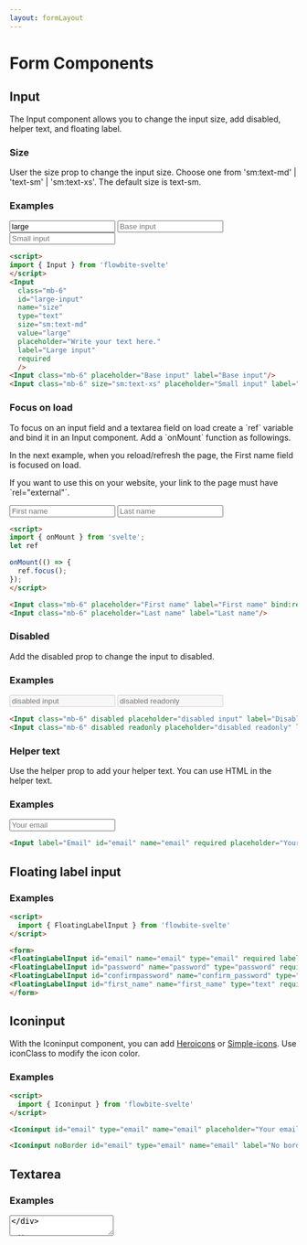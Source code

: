 ```yaml
---
layout: formLayout
---
```


<script>
import { onMount } from 'svelte';
import { Input, Iconinput, FloatingLabelInput, Toggle, Textarea, Select, Fileupload, Radio, SingleCheckbox, Checkbox, Table, TableDefaultRow, Breadcrumb } from '$lib/index'
import { AtSymbolIconSolid , MailIconOutline } from '@codewithshin/svelte-heroicons'
import componentProps1 from '../props/Input.json'
export let items1 = componentProps1.props
import componentProps2 from '../props/Iconinput.json'
export let items2 = componentProps2.props
import componentProps3 from '../props/FloatingLabelInput.json'
export let items3 = componentProps3.props
import componentProps4 from '../props/Toggle.json'
export let items4 = componentProps4.props
import componentProps5 from '../props/Textarea.json'
export let items5 = componentProps5.props
import componentProps6 from '../props/Select.json'
export let items6 = componentProps6.props
import componentProps7 from '../props/Fileupload.json'
export let items7 = componentProps7.props
import componentProps8 from '../props/Radio.json'
export let items8 = componentProps8.props
import componentProps9 from '../props/SingleCheckbox.json'
export let items9 = componentProps9.props
import componentProps10 from '../props/Checkbox.json'
export let items10 = componentProps10.props

let propHeader = ['Name', 'Type', 'Default']
// console.log(items)
let divClass='w-full relative overflow-x-auto shadow-md sm:rounded-lg'

let props = {
  name: 'toggle-example',
  id: 'toggle-example',
  label: 'Toggle me',
  checked: false,
  disabled: false
};
let props2 = {
  name: 'toggle-example-checked',
  id: 'toggle-example-checked',
  label: 'Toggle me (checked)',
  checked: true,
  disabled: false
};
let props3 = {
  name: 'toggle-example-disabled',
  id: 'toggle-example-disabled',
  label: 'Toggle me (disabled)',
  checked: false,
  disabled: true
};
let textareaprops = {
  id: 'message',
  name: 'message',
  label: 'Your message',
  rows: 4,
  placeholder: 'Leave a comment...',
};

let selectprops = {
  id : 'countries',
	name : 'country',
	label : 'Select your country',
}
let selected;
let fileuploadprops = {
  id : 'user_avatar',
	label : 'Upload file'
}
let fileuploadprops2 = {
  id : 'user_avatar',
  label : 'Upload file',
  helper : 'A profile picture is useful to confirm your are logged into your account'
}
let radiooptions = [
  {
    id: 'country-option-1',
    value: 'USA',
    checked: true,
    label: 'United States'
  },
  {
    id: 'country-option-2',
    label: 'Germany',
    value: 'Germany'
  },
  {
    id: 'country-option-3',
    label: 'Spain (disabled)',
    value: 'Spain',
    disabled: true
  }
];

let radioname='countries'

let legend = 'Checkbox variants';
let checkboxOptions= [
  {
    id: 'checkbox-1',
    checked: true,
    label:
      'I agree to the <a href="#" class="text-blue-600 hover:underline dark:text-blue-500">terms and conditions</a>'
  },
  {
    id: 'checkbox-2',
    label: 'I want to get promotional offers'
  },
  {
    id: 'checkbox-3',
    label: 'Eligible for international shipping (disabled)',
    disabled: true
  },
  {
    id: 'checkbox-4',
    label: 'Free shipping via Flowbite',
    helper:
      "For orders shipped from Flowbite from <span class='font-medium'>€ 25</span> in books or <span>€ 29</span> on other categories</span>"
  }
]

let ref

onMount(() => {
  ref.focus();
});
</script>

<h1 class="text-3xl w-full dark:text-white py-8">Form Components</h1>

<h2 class="text-2xl w-full dark:text-white py-4">Input</h2>

<p>The Input component allows you to change the input size, add disabled, helper text, and floating label.</p>

<h3>Size</h3>

<p>User the size prop to change the input size. Choose one from 'sm:text-md' | 'text-sm' | 'sm:text-xs'. The default size is text-sm.</p>

<h3>Examples</h3>

<div class="rounded-xl w-full my-4 mx-auto bg-gradient-to-r bg-white dark:bg-gray-900 border border-gray-200 dark:border-gray-700 p-2 sm:p-6">
<Input class="mb-6"
  id="large-input"
  name="size"
  type="text"
  size="sm:text-md"
  value="large"
  placeholder="Write your text here."
  label="Large input"
  required
  />
<Input class="mb-6" placeholder="Base input" label="Base input"/>
<Input class="mb-6" size="sm:text-xs" placeholder="Small input" label="Small input"/>
</div>

```html
<script>
import { Input } from 'flowbite-svelte'
</script>
<Input
  class="mb-6"
  id="large-input"
  name="size"
  type="text"
  size="sm:text-md"
  value="large"
  placeholder="Write your text here."
  label="Large input"
  required
  />
<Input class="mb-6" placeholder="Base input" label="Base input"/>
<Input class="mb-6" size="sm:text-xs" placeholder="Small input" label="Small input"/>
```

<h3 class="text-xl w-full dark:text-white py-8" id="Focus_on_load">Focus on load</h3>

<p>To focus on an input field and a textarea field on load create a `ref` variable and bind it in an Input component. Add a `onMount` function as followings.</p>

<p>In the next example, when you reload/refresh the page, the First name field is focused on load.</p>

<p>If you want to use this on your website, your link to the page must have `rel="external"`.</p>

<div class="rounded-xl w-full my-4 mx-auto bg-gradient-to-r bg-white dark:bg-gray-900 border border-gray-200 dark:border-gray-700 p-2 sm:p-6">
<Input class="mb-6" placeholder="First name" label="First name" bind:ref/>
<Input class="mb-6" placeholder="Last name" label="Last name"/>
</div>

```html
<script>
import { onMount } from 'svelte';
let ref

onMount(() => {
  ref.focus();
});
</script>

<Input class="mb-6" placeholder="First name" label="First name" bind:ref/>
<Input class="mb-6" placeholder="Last name" label="Last name"/>
```

<h3>Disabled</h3>

<p>Add the disabled prop to change the input to disabled.</p>

<h3>Examples</h3>

<div class="rounded-xl w-full my-4 mx-auto bg-gradient-to-r bg-white dark:bg-gray-900 border border-gray-200 dark:border-gray-700 p-2 sm:p-6">
<Input class="mb-6" disabled placeholder="disabled input" label="Disabled input"/>
<Input class="mb-6" disabled readonly placeholder="disabled readonly" label="Disabled readonly input"/>
</div>

```html
<Input class="mb-6" disabled placeholder="disabled input" label="Disabled input"/>
<Input class="mb-6" disabled readonly placeholder="disabled readonly" label="Disabled readonly input"/>
```

<h3>Helper text</h3>

<p>Use the helper prop to add your helper text. You can use HTML in the helper text.</p>

<h3>Examples</h3>

<div class="rounded-xl w-full my-4 mx-auto bg-gradient-to-r bg-white dark:bg-gray-900 border border-gray-200 dark:border-gray-700 p-2 sm:p-6">
<Input label="Email" id="email" name="email" required placeholder="Your email" helper="You can add helper text in <b>HTML</b>."/>
</div>

```html
<Input label="Email" id="email" name="email" required placeholder="Your email" helper="You can add helper text in <b>HTML</b>."/>
```

<h2 class="text-2xl w-full dark:text-white py-4">Floating label input</h2>

<h3>Examples</h3>

<div class="rounded-xl w-full my-4 mx-auto bg-gradient-to-r bg-white dark:bg-gray-900 border border-gray-200 dark:border-gray-700 p-2 sm:p-6">
<form>
<FloatingLabelInput id="email" name="email" type="email" required label="Email"/>
<FloatingLabelInput id="password" name="password" type="password" required label="Password" />
<FloatingLabelInput id="confirmpassword" name="confirm_password" type="password" required label="Confirm password" />
<FloatingLabelInput id="first_name" name="first_name" type="text" required label="First name" />
</form>
</div>

```html
<script>
  import { FloatingLabelInput } from 'flowbite-svelte'
</script>

<form> 
<FloatingLabelInput id="email" name="email" type="email" required label="Email"/>
<FloatingLabelInput id="password" name="password" type="password" required label="Password" />
<FloatingLabelInput id="confirmpassword" name="confirm_password" type="password" required label="Confirm password" />
<FloatingLabelInput id="first_name" name="first_name" type="text" required label="First name" />
</form>
```

<h2 class="text-2xl w-full dark:text-white py-4">Iconinput</h2>

<p>With the Iconinput component, you can add <a href="https://flowbite-svelte.vercel.app/icons/heroicons">Heroicons</a> or <a href="https://flowbite-svelte.vercel.app/icons/simple-icons">Simple-icons</a>. Use iconClass to modify the icon color.</p>

<h3>Examples</h3>

<div class="rounded-xl w-full my-4 mx-auto bg-gradient-to-r bg-white dark:bg-gray-900 border border-gray-200 dark:border-gray-700 p-2 sm:p-6">
<Iconinput id="email" type="email" name="email" placeholder="Your email" label="Border" icon={AtSymbolIconSolid} iconClass="h-4 w-4 mr-2 text-blue-500"/>
<div class="py-4">
<Iconinput noBorder id="email" type="email" name="email" label="No border" icon={MailIconOutline} iconClass="h-4 w-4 mr-2 text-blue-500"/>
</div>
</div>

```html
<script>
  import { Iconinput } from 'flowbite-svelte'
</script>

<Iconinput id="email" type="email" name="email" placeholder="Your email" label="Border" icon={AtSymbolIconSolid} iconClass="h-4 w-4 mr-2 text-blue-500"/>

<Iconinput noBorder id="email" type="email" name="email" label="No border" icon={MailIconOutline} iconClass="h-4 w-4 mr-2 text-blue-500"/>
```

<h2 class="text-2xl w-full dark:text-white py-4">Textarea</h2>

<h3>Examples</h3>

<div class="rounded-xl w-full my-4 mx-auto bg-gradient-to-r bg-white dark:bg-gray-900 border border-gray-200 dark:border-gray-700 p-2 sm:p-6">
<Textarea {...textareaprops} />
</div>

```html
<script>
import { Textarea } from 'flowbite-svelte'
let textareaprops = {
  id: 'message',
  name: 'message',
  label: 'Your message',
  rows: 4,
  placeholder: 'Leave a comment...',
};
</script>

<Textarea {...textareaprops} />
```

<h3 class="text-xl w-full dark:text-white py-8" id="Focus_on_load_textarea">Focus on load</h3>

<p><a href="#Focus_on_load" class="text-blue-600 hover:underline dark:text-blue-500">As mentioned in the Input field,</a> you can focus on the Textarea component on load.</p>

<h2 class="text-2xl w-full dark:text-white py-4">Select input</h2>

<h3>Examples</h3>

<div class="rounded-xl w-full my-4 mx-auto bg-gradient-to-r bg-white dark:bg-gray-900 border border-gray-200 dark:border-gray-700 p-2 sm:p-6">
<Select {...selectprops} bind:value={selected}>
  <option value="us">United States</option>
  <option value="ca">Canada</option>
  <option value="fr">France</option>
</Select>
</div>

```html
<script>
import { Select} from 'flowbite-svelte'

let selectprops = {
  id : 'countries',
	name : 'country',
	label : 'Select your country',
}
</script>

<Select {...selectprops} bind:value={selected}>
  <option value="us">United States</option>
  <option value="ca">Canada</option>
  <option value="fr">France</option>
</Select>
```

<h2 class="text-2xl w-full dark:text-white py-4">Checkbox</h2>

<h3>Examples</h3>

<div class="rounded-xl w-full my-4 mx-auto bg-gradient-to-r bg-white dark:bg-gray-900 border border-gray-200 dark:border-gray-700 p-2 sm:p-6">
<Checkbox options={checkboxOptions} {legend} />
</div>

```html
<script>
import { Checkbox } from 'flowbite-svelte'

let legend = 'Checkbox variants';
let checkboxOptions= [
  {
    id: 'checkbox-1',
    checked: true,
    label:
      'I agree to the <a href="#" class="text-blue-600 hover:underline dark:text-blue-500">terms and conditions</a>'
  },
  {
    id: 'checkbox-2',
    label: 'I want to get promotional offers'
  },
  {
    id: 'checkbox-3',
    label: 'Eligible for international shipping (disabled)',
    disabled: true
  },
  {
    id: 'checkbox-4',
    label: 'Free shipping via Flowbite',
    helper:
      "For orders shipped from Flowbite from <span class='font-medium'>€ 25</span> in books or <span>€ 29</span> on other categories</span>"
  }
]
</script>

<Checkbox options={checkboxOptions} {legend} />
```

<h2 class="text-2xl w-full dark:text-white py-4">Single checkobx</h2>

<h3>Examples</h3>

<div class="rounded-xl w-full my-4 mx-auto bg-gradient-to-r bg-white dark:bg-gray-900 border border-gray-200 dark:border-gray-700 p-2 sm:p-6">
<SingleCheckbox name="rememberme" id="rememberme" required label="Remember me" />
</div>

```html
<SingleCheckbox name="rememberme" id="rememberme" required label="Remember me" />
```

<h2 class="text-2xl w-full dark:text-white py-4">Radio</h2>

<h3>Examples</h3>

<div class="rounded-xl w-full my-4 mx-auto bg-gradient-to-r bg-white dark:bg-gray-900 border border-gray-200 dark:border-gray-700 p-2 sm:p-6">
<Radio options={radiooptions} name={radioname}/>
</div>

```html
<script>
let radiooptions = [
		{
			id: 'country-option-1',
			value: 'USA',
			checked: true,
			label: 'United States'
		},
		{
			id: 'country-option-2',
			label: 'Germany',
			value: 'Germany'
		},
		{
			id: 'country-option-3',
			label: 'Spain (disabled)',
			value: 'Spain',
			disabled: true
		}
	];
let radioname='countries'
</script>

<Radio options={radiooptions} name={radioname}/>
```

<h2 class="text-2xl w-full dark:text-white py-4">File upload</h2>

<h3>Examples</h3>

<div class="rounded-xl w-full my-4 mx-auto bg-gradient-to-r bg-white dark:bg-gray-900 border border-gray-200 dark:border-gray-700 p-2 sm:p-6">
<Fileupload {...fileuploadprops} />
<Fileupload {...fileuploadprops2} />
</div>

```html
<script>
import { Fileupload } from 'flowbite-svelte'

let fileuploadprops = {
  id : 'user_avatar',
  label : 'Upload file'
}

let fileuploadprops2 = {
  id : 'user_avatar',
  label : 'Upload file',
  helper : 'A profile picture is useful to confirm your are logged into your account'
}
</script>

<Fileupload {...fileuploadprops} />
<Fileupload {...fileuploadprops2} />
```

<h2 class="text-2xl w-full dark:text-white py-4">Toggle</h2>

<h3>Examples</h3>

<div class="rounded-xl w-full my-4 mx-auto bg-gradient-to-r bg-white dark:bg-gray-900 border border-gray-200 dark:border-gray-700 p-2 sm:p-6">
<Toggle {...props}/>

<Toggle {...props2}/>

<Toggle {...props3}/>
</div>

```html
<script>
import { Toggle } from 'flowbite-svelte'
let props = {
		name: 'toggle-example',
		id: 'toggle-example',
		label: 'Toggle me',
		labelClass: 'flex relative items-center mb-4 cursor-pointer',
		divClass:
			'w-11 h-6 bg-gray-200 rounded-full border border-gray-200 toggle-bg dark:bg-gray-700 dark:border-gray-600',
		spanClass: 'ml-3 text-sm font-medium text-gray-900 dark:text-gray-300',
		checked: false,
		disabled: false
	};
let props2 = {
		name: 'toggle-example-checked',
		id: 'toggle-example-checked',
		label: 'Toggle me (checked)',
		checked: true,
		disabled: false
	};
let props3 = {
		name: 'toggle-example-disabled',
		id: 'toggle-example-disabled',
		label: 'Toggle me (disabled)',
		checked: false,
		disabled: true
	};
 let textareaprops = {
		id: 'message',
		name: 'message',
		label: 'Your message',
		rows: 4,
		placeholder: 'Leave a comment...',
	};
</script>

<Toggle {...props}/>

<Toggle {...props2}/>

<Toggle {...props3}/>
```

<h2 class="text-2xl w-full dark:text-white py-4">Props</h2>

<p>The component has the following props, type, and default values. See <a href="/type-list" class="text-blue-600 hover:underline dark:text-blue-500">type-list page</a> for type information.</p>

<h3>Input</h3>

<Table header={propHeader} {divClass} >
  <TableDefaultRow items={items1} rowState='hover' />
</Table>


<h3>Iconinput</h3>

<Table header={propHeader} {divClass} >
  <TableDefaultRow items={items2} rowState='hover' />
</Table>


<h3>FloatingLabelInput</h3>

<Table header={propHeader} {divClass} >
  <TableDefaultRow items={items3} rowState='hover' />
</Table>


<h3>Toggle</h3>

<Table header={propHeader} {divClass} >
  <TableDefaultRow items={items4} rowState='hover' />
</Table>


<h3>Textarea</h3>

<Table header={propHeader} {divClass} >
  <TableDefaultRow items={items5} rowState='hover' />
</Table>


<h3>Select</h3>

<Table header={propHeader} {divClass} >
  <TableDefaultRow items={items6} rowState='hover' />
</Table>


<h3>Fileupload</h3>

<Table header={propHeader} {divClass} >
  <TableDefaultRow items={items7} rowState='hover' />
</Table>


<h3>Radio</h3>

<Table header={propHeader} {divClass} >
  <TableDefaultRow items={items8} rowState='hover' />
</Table>


<h3>SingleCheckbox</h3>

<Table header={propHeader} {divClass} >
  <TableDefaultRow items={items9} rowState='hover' />
</Table>


<h3>Checkbox</h3>

<Table header={propHeader} {divClass} >
  <TableDefaultRow items={items10} rowState='hover' />
</Table>
